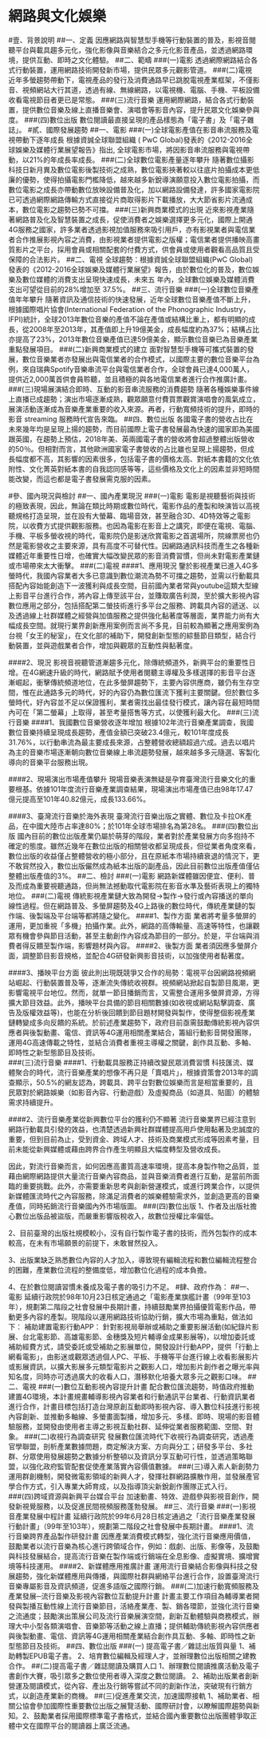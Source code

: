 # 網路與文化娛樂
#壹、背景說明
##一、定義
因應網路與智慧型手機等行動裝置的普及，影視音閱聽平台與載具趨多元化，強化影像與音樂結合之多元化影音產品，並透過網路環境，提供互動、即時之文化體驗。
##二、範疇
###(一)電影
透過網際網路結合各式行動裝置，運用網路技術開發新市場，提供民眾多元觀影管道。
###(二)電視
近年多螢趨勢帶動下，電視產品的發行及消費通路早已跳脫電視產業框架，不僅影音、視頻網站大行其道，透過有線、無線網路，以電視機、電腦、手機、平板設備收看電視節目者更已是常態。
###(三)流行音樂
運用網際網路，結合各式行動裝置，提供數位音樂及線上直播音樂會、演唱會等影音內容，提升民眾文化娛樂參與度。
###(四)數位出版
數位閱讀最直接呈現的產品樣態為「電子書」及「電子雜誌」。
#貳、國際發展趨勢
##一、電影
###(一)全球電影產值在影音串流服務及電視帶動下逐年成長
根據資誠全球聯盟組織 ( PwC Global)發表的《2012-2016全球娛樂及媒體行業展望報告》指出, 全球電影市場，將因影音串流服務與電視帶動，以21%的年成長率成長。
###(二)全球數位電影產量逐年攀升
隨著數位攝影科技日新月異及數位電影後製技術之成熟，數位電影挾著較以往底片拍攝成本更低廉的優勢，使得拍攝電影門檻降低，越來越多新銳導演願意投入數位電影拍攝，而數位電影之成長亦帶動數位放映設備普及化，加以網路設備發達，許多國家電影院已可透過網際網路傳輸方式直接從片商取得影片下載播放，大大節省影片流通成本，數位電影之趨勢已勢不可擋。
###(三)新興商業模式的出現
近來影視產業隨著網路普及化及智慧裝置之成長，促使消費者之娛樂選擇更多元化，國際上開通4G服務之國家，許多業者透過影視加值服務來吸引用戶，亦有影視業者與電信業者合作推展影視內容之消費，由影視業者提供電影之版權；電信業者提供播映高畫質影片之平台，採用會員或相關配套的付費方式，供會員或使用者觀看高品質且受保障的合法影片。
##二、電視
全球趨勢：根據資誠全球聯盟組織(PwC Global)發表的《2012-2016全球娛樂及媒體行業展望》報告，由於數位化的普及，數位娛樂及數位媒體的消費支出呈現快速成長，未來五
年內，全球數位娛樂及媒體消費支出可望從目前的28%增加至
37.5%。
##三、流行音樂
###(一)全球數位音樂產值年年攀升
隨著資訊及通信技術的快速發展，近年全球數位音樂產值不斷上升，根據國際唱片協會(International Federation of the Phonographic Industry，IFPI)統計，全球2013年數位音樂的產值不論在產值或結構比重上，都有明顯的成長，從2008年至2013年，其產值即上升19億美金，成長幅度約為37%；結構占比亦提高了23%，2013年數位音樂產值已達59億美金，顯示數位音樂已為音樂產業重點發展項目。 
###(二)新興商業模式的建立
面對智慧型手機等可攜式裝置的發展，數位音樂業者亦發展出與電信業者的合作模式，以國際主要的數位音樂平台為例，來自瑞典Spotify音樂串流平台與電信業者合作，全球會員已達4,000萬人，提供近2,000萬首供會員聆聽，並且積極的與各地電信業者進行合作推廣計畫。
###(三)現場展演結合即時、互動的影音串流服務的消費趨勢
隨著各種娛樂事件線上直播已成趨勢；演出市場逐漸成熟，觀眾願意付費買票觀賞演唱會的風氣成立，展演活動逐漸成為音樂產業重要的收入來源。再者，行動寬頻技術的提升，即時的影音 streaming 服務時代宣告來臨。
##四、數位出版
    各國電子書的營收占比在未來幾年均是呈現上揚的趨勢，而目前國際上電子書發展最為快速的國家即為美國跟英國，在趨勢上預估，2018年美、英兩國電子書的營收將會超過整體出版營收的50％。但相對而言，其他歐洲國家電子書營收的占比雖也呈現上揚趨勢，但成長幅度都不高，其影響的因素很多，包括電子書的價格太高、對紙本書籍的文化依附性、文化菁英對紙本書的自我認同感等等，這些價格及文化上的因素並非短時間能改變，而這也都是電子書發展需克服的因素。

#參、國內現況與檢討
##一、國內產業現況
###(一)電影
電影是視聽藝術與技術的極致表現，因此，無論在類比時期或數位時代，電影作品的產製和映演皆以高視聽規格打造呈現，並在設有大螢幕、臨場音效，甚至融合3D、4D特效等之電影院，以收費方式提供觀影服務。也因為電影在影音上之講究，即便在電視、電腦、手機、平板多螢收視的時代，電影院仍是影迷欣賞電影之首選場所，院線票房也仍然是電影營收之主要來源，具有高度不可替代性。因網路通訊科技而產生之各種新媒體近年重要性日增，也確實大幅改變民眾的影音消費習慣，但尚未對電影產業鏈或市場帶來太大衝擊。
###(二)電視
####1、應用現況
鑒於影視產業已進入4G多螢時代，我國內容業者大多已意識到數位潮流為勢不可擋之趨勢，並需以行動載具搭配內容始能創造下一波獲利與成長空間，目前國內業者常與youtube這類大型線上影音平台進行合作，將內容上傳至該平台，並賺取廣告利潤，至於擴大影視內容數位應用之部分，包括搭配第二螢技術進行多平台之服務、跨載具內容的遞送、以及透過線上社群媒體之經營與加值服務之提供強化黏著度等層面，業界能力尚有大幅成長空間。就現行業界創新應用案例而言尚不多見，目前較為顯著之應用案例為台視「女王的秘室」，在文化部的補助下，開發創新型態的綜藝節目類型，結合行動裝置，並與遊戲業者合作，增加與觀眾的互動性與黏著度。

####2、現況
影視音視聽管道漸趨多元化，除傳統頻道外，新興平台的重要性日增。在4G網速升級的時代，網路賦予使用者閱聽主導權及多樣選擇的影音平台逐漸崛起，衝擊傳統頻道地位，在此多螢屏趨勢下，主要內容供應商，雖仍有生存空間，惟在此通路多元的時代，好的內容仍為數位匯流下獲利主要關鍵。但於數位多螢時代，好內容並不足以保證獲利，業者需找出最佳發行模式，讓內容在最短時間內可在「第二螢幕」上取得，甚至考量搭售等方式，以使獲利最大化。
###(三)流行音樂
####1、我國數位音樂營收逐年增加
根據102年流行音樂產業調查，我國數位音樂持續呈現成長趨勢，產值金額已突破23.4億元，較101年度成長31.76%，以行動串流為最主要成長來源，占整體營收總額超過六成。過去以唱片為主的音樂市場逐漸朝向數位音樂線上串流趨勢發展，越來越多多元隨選、客製化導向的音樂平台服務出現。

####2、現場演出市場產值攀升
現場音樂表演無疑是孕育臺灣流行音樂文化的重要根基。依據101年度流行音樂產業調查結果，現場演出市場產值已由98年17.47億元提高至101年40.82億元，成長133.66%。

####3、臺灣流行音樂於海外表現
臺灣流行音樂出版之實體、數位及卡拉OK產品，在中國大陸市占率達80%；於101年全球市場排名為第28名。
###(四)數位出版
國內目前的數位出版產業仍屬於萌芽的階段，業者對於產業發展方向多抱持不確定的態度。雖然近幾年在數位出版的相關營收都呈現成長，但從業者角度來看，數位出版的收益僅占整體營收的極小部分，且在原紙本市場持續衰退的情況下，更不敢貿然投入，數位出版儼然成為紙本出版的副產品，因此目前數位出版產值僅佔整體出版產值的3%。
##二、檢討
###(一)電影
網路新媒體雖因便宜、便利、普及而成為重要視聽通路，但尚無法撼動取代電影院在影音水準及藝術表現上的獨特地位。
###(二)電視
傳統影視產業鏈大致為開發→製作→發行或內容播送的單向線性過程。但在網路普及、多螢屏趨勢及4G上路後的數位時代，傳統產業鏈的製作端、後製端及平台端等都將隨之變化。
####1、製作方面
業者將考量多螢屏的運用，更加重視「多機」拍攝作業。此外，網路的高傳輸量、高速等特性，也讓觀眾有機會參與節目活動，甚至主動創作內容成為節目的一部分。於是，平台端與消費者得反饋至製作端，影響題材與內容。
####2、後製方面
業者須因應多螢屏介面，調整節目影音規格，並配合4G研發新興影音技術，以加強使用者黏著度。

####3、播映平台方面
彼此則出現既競爭又合作的局勢：電視平台因網路視頻網站崛起、行動裝置普及等，逐漸流失傳統收視群。視頻網站掀起自製節目風潮，更影響電視平台地位。然而，就單一節目播銷而言，又需整合運用多螢屏資源，方得擴大節目效益。此外，播映平台具備的節目相關數據(如收視或網站點擊調查、廣告及版權效益等)，也能在分析後回饋到節目題材開發與製作，使得整個影視產業鏈轉變成多向反饋的系統。於前述產業趨勢下，政府目前亟需鼓勵傳統影視內容供應者與後製動畫、電信、資訊等4G運用相關產業結合，籌組行動影音開發團隊，運用4G高速傳載之特性，並結合消費者重視主導權之關鍵，創作具互動、多軸、即時性之新型態節目及技術。  
###(三)流行音樂
####1、行動載具服務正持續改變民眾消費習慣
科技匯流、媒體聚合的時代，流行音樂產業的想像不再只是「賣唱片」，根據資策會2013年的調查顯示，50.5%的網友認為，跨載具、跨平台對數位娛樂而言是相當重要的，且民眾對於網路娛樂（如影音內容、行動遊戲）及虛擬商品（如道具、貼圖）的體驗需求持續提升。

####2、流行音樂產業從新興數位平台的獲利仍不顯著
流行音樂業界已經注意到網路行動載具引發的效益，也清楚透過新興社群媒體提高用戶使用黏著及忠誠度的重要，但到目前為止，受到資金、跨域人才、技術及商業模式形成等因素考量，目前未能從新興媒體或藉由跨界合作產生明顯且大幅度轉型及營收成長。

因此，對流行音樂而言，如何因應高畫質高速率環境，提高本身製作物之品質，並藉由網際網路提供大量流行音樂內容商品，並與音樂消費者進行互動，是當前所面臨的重要挑戰。此外，亦需要重新思考與創新營運模式，或進行跨業合作，以提供新媒體匯流時代之內容服務，除滿足消費者的娛樂體驗需求外，並創造更高的音樂產值，同時拓銷流行音樂國內外市場版圖。
###(四)數位出版
1、作者及出版社擔心數位出版品被盜版，而嚴重影響版稅收入，故數位授權比率偏低。

2、目前臺灣的出版社規模較小，沒有自行製作電子書的技術，而外包製作的成本較高，在未有市場願景的前提下，未敢冒然投入。 

3、出版業缺乏熟悉數位內容的人才加入，導致現有編輯流程和數位編輯流程整合的困難，產業數位流程的整備度低，增加數位化過程的成本負擔。

4、在於數位閱讀習慣未養成及電子書的吸引力不足。
#肆、政府作為：
##一、電影
延續行政院於98年10月23日核定通過之「電影產業旗艦計畫（99年至103年），規劃第二階段之社會發展中長期計畫，持續鼓勵業界拍攝優質電影作品，帶動更多內容的產製。現階段以運用網路技術協助行銷，擴大市場為重點，做法如下：
補助建置電影行動APP：
針對影視局舉辦或補助之重要影展活動(如紀錄片影展、台北電影節、高雄電影節、金穗獎及短片輔導金成果影展等)，以增加委託或補助經費方式，請受委託或受補助之影展單位，開發設計行動APP，提供「行動上網看電影」，由影迷或觀眾透過個人PC、平板、手機等平台進行線上收看影展影片或影展資訊，以擴大影展多元類型電影片之觀影人口，增加影片創作者之曝光率與知名度，同時亦可透過廣大的收看人口，潛移默化培養大眾多元之觀影口味。
##二、電視
###(一)數位互動影視內容提升計畫
配合數位匯流趨勢，時值政府推動建置4G環境，本計畫規畫輔導影視內容業者和行動通訊平台業者、行動資訊業者進行合作，計畫目標包括打造台灣原創互動即時影視內容、導入數位科技進行影視內容創新、並推動多軸線、多螢畫面製播，增加多元、多樣、即時、現場的影音體驗服務，並開發由使用者主導之影視互動社群、延伸從業者服務範圍、空間、對象。
###(二)收視行為調查研究
發展數位匯流時代下收視行為調查研究，透過產官學聯盟，剖析產業數據問題，商定解決方案、方向與分工；研發多平台、多社群、分眾使用發展趨勢之數據分析整頓以及資訊分享互動可行性，並透過策略聯盟，以強化政府監管配套促使產業落實內容價值數據。
###(三)導入素人新創勢力
運用群創機制，開發微電影領域的新興人才，發揮社群網路擴散作用，並發展產官學合作方式，引入專業大師育成，以及指導頂尖新銳創作團隊正式入行。    
###(四)跨域資源與新興平台媒合平台
加速動畫、特效、遊戲參與影視音創作，開發新視覺服務，以及促進民間視頻服務蓬勃發展。
##三、流行音樂
###(一)影視音產業發展中程計畫
延續行政院於99年6月28日核定通過之「流行音樂產業發展行動計畫」（99年至103年），規劃第二階段之社會發展中長期計畫。
####1、流行音樂跨界產品製作研發計畫
因應產業消費模式轉型，強化流行音樂應用價值，鼓勵業者以流行音樂為核心進行跨領域合作，例如：戲劇、出版、影像等，及鼓勵與科技發展結合，提高流行音樂在製作端或行銷端在全息影像、虛擬實境、擴增實境等科技運用。
####2、新媒體應用推廣計畫
運用流行音樂結合影像與科技之發展趨勢，強化新媒體應用與傳播，與國際社群與網絡平台進行合作，設置臺灣流行音樂專屬影音及資訊頻道，促進多語版之國際行銷。
###(二)加速行動寬頻服務及產業發展─流行音樂及影視內容數位互動提升計畫
計畫主要工作項目為輔導業者開發與製播互動性線上流行音樂節目，活絡產業產、製、銷各環節，並強化流行音樂之流通度；鼓勵演出策展公司及流行音樂展演空間，創新互動體驗與商務模式，辦理大中小型各類演唱會、音樂節等活動之線上直播；提供輔助傳統影視內容供應者與後製動畫、電信、資訊等4G運用相關產業結合創作具互動、多軸、即時性之新型態節目及技術。
##四、數位出版
###(一) 提高電子書／雜誌出版質與量
1、補助轉製EPUB電子書。
2、培育數位編輯及經理人才，並辦理數位出版相關之建教合作。
##(二)提高電子書／雜誌閱讀及購買人口
1、辦理數位閱讀推廣活動及電子書創作大賽，吸引眾多之數位使用者導入深度之數位閱讀。
2、補助出版業者創新營運及閱讀模式，從內容、產出及行銷等嘗試不同的創新作法，突破現有行銷方式，以創造產業新的商機。
##(三)促進產業交流，加速國際接軌
1、補助業者、相關公協會參加國際性重要數位出版之展覽活動、國際研討會，以瞭解國際趨勢與新知。2、鼓勵業者採用國際標準電子書格式，並結合國內重要數位出版團體爭取正體中文在國際平台的閱讀器上廣泛流通。